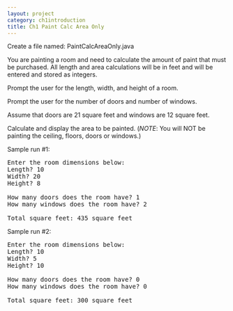 ```yaml
---
layout: project
category: ch1introduction
title: Ch1 Paint Calc Area Only
---
```


Create a file named: PaintCalcAreaOnly.java

You are painting a room and need to calculate the amount of paint that must be purchased. All length and area calculations will be in feet and will be entered and stored as integers.

Prompt the user for the length, width, and height of a room.

Prompt the user for the number of doors and number of windows.

Assume that doors are 21 square feet and windows are 12 square feet.

Calculate and display the area to be painted. (*NOTE*: You will NOT be painting the ceiling, floors, doors or windows.)


Sample run #1:
<pre>
Enter the room dimensions below:
Length? 10
Width? 20
Height? 8

How many doors does the room have? 1
How many windows does the room have? 2

Total square feet: 435 square feet
</pre>


Sample run #2:
<pre>
Enter the room dimensions below:
Length? 10
Width? 5
Height? 10

How many doors does the room have? 0
How many windows does the room have? 0

Total square feet: 300 square feet
</pre>
